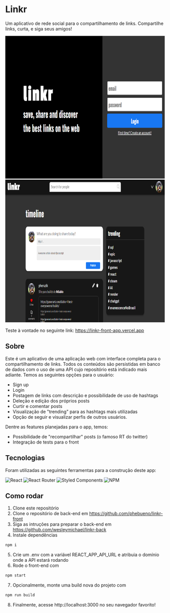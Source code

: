 # Linkr
Um aplicativo de rede social para o compartilhamento de links. Compartilhe links, curta, e siga seus amigos!

<p align="center">  
  <img src=loginPageIMG.PNG?raw=true" alt="login page" height=450/>
  <img src="feedPageIMG.PNG?raw=true" alt="feed page" height=450/>
</p>

Teste à vontade no seguinte link:  https://linkr-front-app.vercel.app

## Sobre

Este é um aplicativo de uma aplicação web com interface completa para o compartilhamento de links. Todos os conteúdos são persistidas em banco de dados com o uso de uma API cujo repositório está indicado mais adiante. Temos as seguintes opções para o usuário:

- Sign up
- Login
- Postagem de links com descrição e possibilidade de uso de hashtags
- Deleção e edição dos próprios posts
- Curtir e comentar posts
- Visualização de "trending" para as hashtags mais utilizadas
- Opção de seguir e visualizar perfis de outros usuários.

Dentre as features planejadas para o app, temos:
- Possibilidade de "recompartilhar" posts (o famoso RT do twitter)
- Integração de tests para o front

## Tecnologias
Foram utilizadas as seguintes ferramentas para a construção deste app:<br>

![React](https://img.shields.io/badge/react-%2320232a.svg?style=for-the-badge&logo=react&logoColor=%2361DAFB)
![React Router](https://img.shields.io/badge/React_Router-CA4245?style=for-the-badge&logo=react-router&logoColor=white)
![Styled Components](https://img.shields.io/badge/styled--components-DB7093?style=for-the-badge&logo=styled-components&logoColor=white)
![NPM](https://img.shields.io/badge/NPM-%23CB3837.svg?style=for-the-badge&logo=npm&logoColor=white)

## Como rodar

1. Clone este repositório
2. Clone o repositório de back-end em https://github.com/phebueno/linkr-front
3. Siga as intruções para preparar o back-end em https://github.com/wesleymichael/linkr-back
4. Instale dependências
```bash
npm i
```
5. Crie um .env com a variável REACT_APP_API_URL e atribuia o domínio onde a API estará rodando
6. Rode o front-end com
```bash
npm start
```
7. Opcionalmente, monte uma build nova do projeto com
```bash
npm run build
```
8. Finalmente, acesse http://localhost:3000 no seu navegador favorito!
